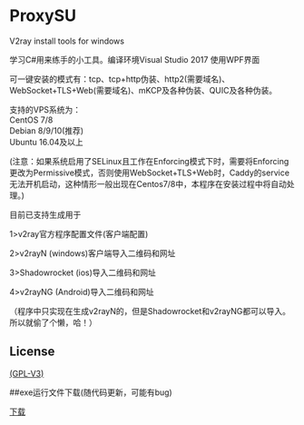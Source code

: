# ProxySU
V2ray install tools for windows

学习C#用来练手的小工具。编译环境Visual Studio 2017  使用WPF界面

可一键安装的模式有：tcp、tcp+http伪装、http2(需要域名)、WebSocket+TLS+Web(需要域名)、mKCP及各种伪装、QUIC及各种伪装。

支持的VPS系统为：  
CentOS 7/8   
Debian 8/9/10(推荐)  
Ubuntu 16.04及以上

(注意：如果系统启用了SELinux且工作在Enforcing模式下时，需要将Enforcing更改为Permissive模式，否则使用WebSocket+TLS+Web时，Caddy的service无法开机启动，这种情形一般出现在Centos7/8中，本程序在安装过程中将自动处理。)

目前已支持生成用于

1>v2ray官方程序配置文件(客户端配置)

2>v2rayN (windows)客户端导入二维码和网址

3>Shadowrocket (ios)导入二维码和网址

4>v2rayNG (Android)导入二维码和网址

（程序中只实现在生成v2rayN的，但是Shadowrocket和v2rayNG都可以导入。所以就偷了个懒，哈！）

## License

[(GPL-V3)](https://raw.githubusercontent.com/proxysu/windows/master/LICENSE)

##exe运行文件下载(随代码更新，可能有bug)

[下载](https://github.com/proxysu/windows/raw/master/ProxySU/bin/Release/Release.zip)
